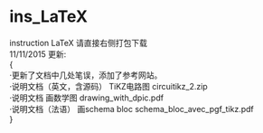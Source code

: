 # ins_LaTeX
instruction LaTeX
请直接右侧打包下载  
11/11/2015 更新:   
  {  
  ·更新了文档中几处笔误，添加了参考网站。  
  ·说明文档（英文，含源码） TiKZ电路图 circuitikz_2.zip   
  ·说明文档 画数学图 drawing_with_dpic.pdf  
  ·说明文档（法语） 画schema bloc schema_bloc_avec_pgf_tikz.pdf  
  }
